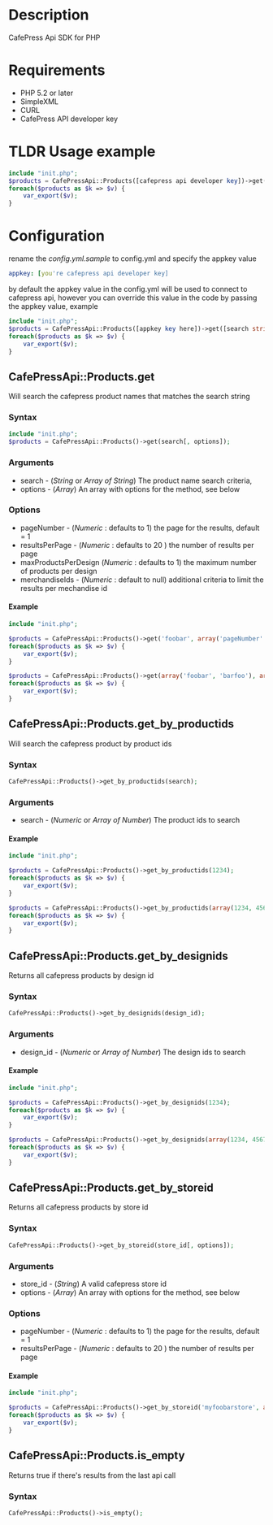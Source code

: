 # Description

CafePress Api SDK for PHP

# Requirements

- PHP 5.2 or later
- SimpleXML
- CURL
- CafePress API developer key


# TLDR Usage example

```php
include "init.php";
$products = CafePressApi::Products([cafepress api developer key])->get([search string], [options]);
foreach($products as $k => $v) {
    var_export($v);
}
```


# Configuration
rename the *config.yml.sample* to config.yml and specify the appkey value

```yaml
appkey: [you're cafepress api developer key]
```

by default the appkey value in the config.yml will be used to connect to cafepress api,
however you can override this value in the code by passing the appkey value, example

```php
include "init.php";
$products = CafePressApi::Products([appkey key here])->get([search string], [options]);
foreach($products as $k => $v) {
    var_export($v);
}
```



## CafePressApi::Products.get

Will search the cafepress product names that matches the search string

### Syntax

```php
include "init.php";
$products = CafePressApi::Products()->get(search[, options]);
```

### Arguments
- search - (_String_ or _Array of String_) The product name search criteria,
- options - (_Array_) An array with options for the method, see below

### Options
- pageNumber - (_Numeric_ : defaults to 1) the page for the results, default = 1
- resultsPerPage - (_Numeric_ : defaults to 20 ) the number of results per page
- maxProductsPerDesign (_Numeric_ : defaults to 1) the maximum number of products per design
- merchandiseIds - (_Numeric_ : default to null) additional criteria to limit the results per mechandise id

#### Example
```php
include "init.php";

$products = CafePressApi::Products()->get('foobar', array('pageNumber' => 1));
foreach($products as $k => $v) {
    var_export($v);
}

$products = CafePressApi::Products()->get(array('foobar', 'barfoo'), array('pageNumber' => 2));
foreach($products as $k => $v) {
    var_export($v);
}

```



## CafePressApi::Products.get_by_productids

Will search the cafepress product by product ids

### Syntax

```php
CafePressApi::Products()->get_by_productids(search);
```

### Arguments
- search - (_Numeric_ or _Array of Number_) The product ids to search

#### Example
```php
include "init.php";

$products = CafePressApi::Products()->get_by_productids(1234);
foreach($products as $k => $v) {
    var_export($v);
}

$products = CafePressApi::Products()->get_by_productids(array(1234, 4567, 7789));
foreach($products as $k => $v) {
    var_export($v);
}

```



## CafePressApi::Products.get_by_designids

Returns all cafepress products by design id

### Syntax

```php
CafePressApi::Products()->get_by_designids(design_id);
```

### Arguments
- design_id - (_Numeric_ or _Array of Number_) The design ids to search

#### Example
```php
include "init.php";

$products = CafePressApi::Products()->get_by_designids(1234);
foreach($products as $k => $v) {
    var_export($v);
}

$products = CafePressApi::Products()->get_by_designids(array(1234, 4567, 7789));
foreach($products as $k => $v) {
    var_export($v);
}

```



## CafePressApi::Products.get_by_storeid

Returns all cafepress products by store id

### Syntax

```php
CafePressApi::Products()->get_by_storeid(store_id[, options]);
```

### Arguments
- store_id - (_String_) A valid cafepress store id
- options - (_Array_) An array with options for the method, see below

### Options
- pageNumber - (_Numeric_ : defaults to 1) the page for the results, default = 1
- resultsPerPage - (_Numeric_ : defaults to 20 ) the number of results per page

#### Example
```php
include "init.php";

$products = CafePressApi::Products()->get_by_storeid('myfoobarstore', array('pageNumber' => 1, 'resultsPerPage' => 10 ));
foreach($products as $k => $v) {
    var_export($v);
}

```

## CafePressApi::Products.is_empty

Returns true if there's results from the last api call

### Syntax

```php
CafePressApi::Products()->is_empty();
```